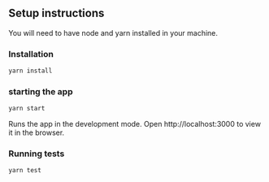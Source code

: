 
## Setup instructions

You will need to have node and yarn installed in your machine.
### Installation


```sh
yarn install
```


### starting the app

```sh
yarn start
```
Runs the app in the development mode.
Open http://localhost:3000 to view it in the browser.

### Running tests
```sh
yarn test
```


